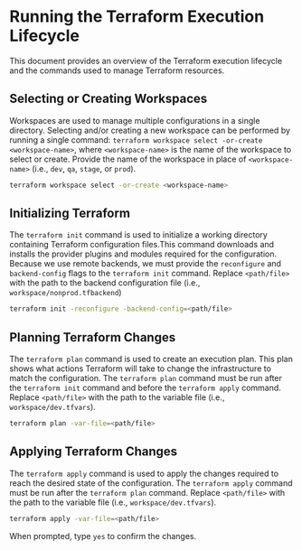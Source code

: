 # Running the Terraform Execution Lifecycle
This document provides an overview of the Terraform execution lifecycle and the commands used to manage Terraform resources.

## Selecting or Creating Workspaces
Workspaces are used to manage multiple configurations in a single directory.
Selecting and/or creating a new workspace can be performed by running a single 
command: `terraform workspace select -or-create <workspace-name>`, where 
`<workspace-name>` is the name of the workspace to select or create.
Provide the name of the workspace in place of `<workspace-name>` 
(i.e., `dev`, `qa`, `stage`, or `prod`).

``` bash
terraform workspace select -or-create <workspace-name>
```

## Initializing Terraform
The `terraform init` command is used to initialize a working directory containing 
Terraform configuration files.This command downloads and installs the provider 
plugins and modules required for the configuration. Because we use remote 
backends, we must provide the `reconfigure` and `backend-config` flags to the 
`terraform init` command. Replace `<path/file>` with the path to the backend 
configuration file (i.e., `workspace/nonprod.tfbackend`)

``` bash
terraform init -reconfigure -backend-config=<path/file>
```

## Planning Terraform Changes
The `terraform plan` command is used to create an execution plan. This plan
shows what actions Terraform will take to change the infrastructure to match the
configuration. The `terraform plan` command must be run after the `terraform init`
command and before the `terraform apply` command. Replace `<path/file>` with the
path to the variable file (i.e., `workspace/dev.tfvars`).

``` bash
terraform plan -var-file=<path/file>
```

## Applying Terraform Changes
The `terraform apply` command is used to apply the changes required to reach the
desired state of the configuration. The `terraform apply` command must be run after
the `terraform plan` command. Replace `<path/file>` with the path to the variable
file (i.e., `workspace/dev.tfvars`).

``` bash
terraform apply -var-file=<path/file>
```

When prompted, type `yes` to confirm the changes.